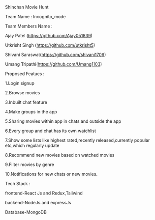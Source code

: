 Shinchan Movie Hunt


Team Name : Incognito_mode


Team Members Name :

Ajay Patel (https://github.com/Ajay051839)

Utkrisht Singh (https://github.com/utkrisht5)

Shivani Saraswat(https://github.com/shivani1706)

Umang Tripathi(https://github.com/Umang1103)


Proposed Featues :

1.Login signup

2.Browse movies

3.Inbuilt chat feature

4.Make groups in the app

5.Sharing movies within app in chats and outside the app

6.Every group and chat has its own watchlist

7.Show some lists like highest rated,recently released,currently popular etc,which regularly update

8.Recommend new movies based on watched movies

9.Filter movies by genre

10.Notifications for new chats or new movies.


Tech Stack :

frontend-React Js and Redux,Tailwind

backend-NodeJs and expressJs

Database-MongoDB
